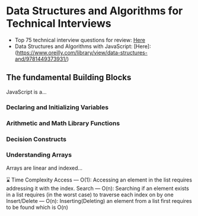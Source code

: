 # Data Structures and Algorithms for Technical Interviews 
* Top 75 technical interview questions for review: [Here](https://leetcode.com/list/?selectedList=9rtwdscs)
* Data Structures and Algorithms with JavaScript: [Here]:(https://www.oreilly.com/library/view/data-structures-and/9781449373931/)


## The fundamental Building Blocks
JavaScript is a...

### Declaring and Initializing Variables

### Arithmetic and Math Library Functions 

### Decision Constructs 

### Understanding Arrays
Arrays are linear and indexed... 


⌛ Time Complexity
Access — O(1): Accessing an element in the list requires addressing it with the index.
Search — O(n): Searching if an element exists in a list requires (in the worst case) to traverse each index on by one
Insert/Delete — O(n): Inserting(Deleting) an element from a list first requires to be found which is O(n)

